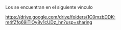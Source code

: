 
Los se encuentran en el siguiente vínculo

https://drive.google.com/drive/folders/1C0mzbDDK-m4fZfg69iTlOy8v1cUDz_hn?usp=sharing




